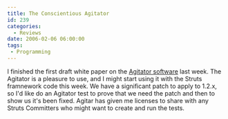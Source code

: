 ```yaml
---
title: The Conscientious Agitator
id: 239
categories:
  - Reviews
date: 2006-02-06 06:00:00
tags:
 - Programming
---
```


I finished the first draft white paper on the [Agitator software](http://www.agitar.com/) last week. The Agitator is a pleasure to use, and I might start using it with the Struts framnework code this week. We have a significant patch to apply to 1.2.x, so I'd like do an Agitator test to prove that we need the patch and then to show us it's been fixed. Agitar has given me licenses to share with any Struts Committers who might want to create and run the tests.
